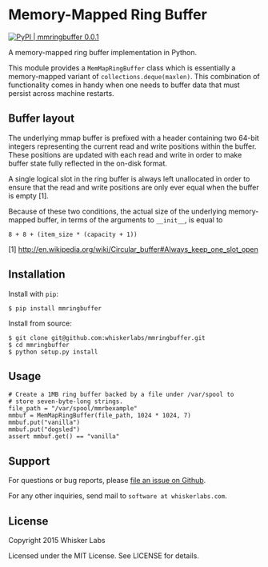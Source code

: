# Memory-Mapped Ring Buffer

[![PyPI | mmringbuffer 0.0.1](http://img.shields.io/badge/PyPI-mmringbuffer_0.0.1-376A94.svg)](https://pypi.python.org/pypi/mmringbuffer)

A memory-mapped ring buffer implementation in Python.

This module provides a `MemMapRingBuffer` class which is essentially a
memory-mapped variant of `collections.deque(maxlen)`. This combination
of functionality comes in handy when one needs to buffer data that
must persist across machine restarts.

## Buffer layout

The underlying mmap buffer is prefixed with a header containing two
64-bit integers representing the current read and write positions
within the buffer. These positions are updated with each read and
write in order to make buffer state fully reflected in the on-disk
format.

A single logical slot in the ring buffer is always left unallocated in
order to ensure that the read and write positions are only ever equal
when the buffer is empty [1].

Because of these two conditions, the actual size of the underlying
memory-mapped buffer, in terms of the arguments to `__init__`, is
equal to

    8 + 8 + (item_size * (capacity + 1))

[1] http://en.wikipedia.org/wiki/Circular_buffer#Always_keep_one_slot_open

## Installation

Install with `pip`:

    $ pip install mmringbuffer

Install from source:

    $ git clone git@github.com:whiskerlabs/mmringbuffer.git
    $ cd mmringbuffer
    $ python setup.py install

## Usage

    # Create a 1MB ring buffer backed by a file under /var/spool to
    # store seven-byte-long strings.
    file_path = "/var/spool/mmrbexample"
    mmbuf = MemMapRingBuffer(file_path, 1024 * 1024, 7)
    mmbuf.put("vanilla")
    mmbuf.put("dogsled")
    assert mmbuf.get() == "vanilla"

## Support

For questions or bug reports, please
[file an issue on Github](https://github.com/whiskerlabs/mmringbuffer/issues).

For any other inquiries, send mail to `software at whiskerlabs.com`.

## License

Copyright 2015 Whisker Labs

Licensed under the MIT License. See LICENSE for details.

